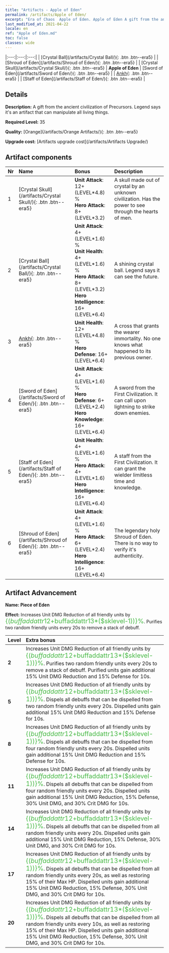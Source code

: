 ```yaml
---
title: "Artifacts - Apple of Eden"
permalink: /artifacts/Apple of Eden/
excerpt: "Era of Chaos  Apple of Eden. Apple of Eden A gift from the ancient civilization of Precursors. Legend says it's an artifact that can manipulate all living things."
last_modified_at: 2021-04-22
locale: en
ref: "Apple of Eden.md"
toc: false
classes: wide
---
```


  |:---:|:---:|:---:| 
  | [Crystal Ball](/artifacts/Crystal Ball/){: .btn .btn--era5} |   | [Shroud of Eden](/artifacts/Shroud of Eden/){: .btn .btn--era5} | 
  | [Crystal Skull](/artifacts/Crystal Skull/){: .btn .btn--era5} | **Apple of Eden** | [Sword of Eden](/artifacts/Sword of Eden/){: .btn .btn--era5} | 
  | [Ankh](/artifacts/Ankh/){: .btn .btn--era5} |   | [Staff of Eden](/artifacts/Staff of Eden/){: .btn .btn--era5} | 


## Details

 **Description:** A gift from the ancient civilization of Precursors. Legend says it's an artifact that can manipulate all living things.

 **Required Level:** 35

 **Quality:** [Orange](/artifacts/Orange Artifacts/){: .btn .btn--era5}

 **Upgrade cost:** [Artifacts upgrade cost](/artifacts/Artifacts Upgrade/)



## Artifact components

  | Nr |    Name    |   Bonus | Description | 
  |:---|:-----------|:--------|:------------| 
  | 1 | [Crystal Skull](/artifacts/Crystal Skull/){: .btn .btn--era5} | **Unit Attack**: 12+(LEVEL\*4.8) %<br/>**Hero Attack**: 8+(LEVEL\*3.2) | A skull made out of crystal by an unknown civilization. Has the power to see through the hearts of men. | 
  | 2 | [Crystal Ball](/artifacts/Crystal Ball/){: .btn .btn--era5} | **Unit Attack**: 4+(LEVEL\*1.6) %<br/>**Unit Health**: 4+(LEVEL\*1.6) %<br/>**Hero Attack**: 8+(LEVEL\*3.2)<br/>**Hero Intelligence**: 16+(LEVEL\*6.4) | A shining crystal ball. Legend says it can see the future. | 
  | 3 | [Ankh](/artifacts/Ankh/){: .btn .btn--era5} | **Unit Health**: 12+(LEVEL\*4.8) %<br/>**Hero Defense**: 16+(LEVEL\*6.4) | A cross that grants the wearer immortality. No one knows what happened to its previous owner. | 
  | 4 | [Sword of Eden](/artifacts/Sword of Eden/){: .btn .btn--era5} | **Unit Attack**: 4+(LEVEL\*1.6) %<br/>**Hero Defense**: 6+(LEVEL\*2.4)<br/>**Hero Knowledge**: 16+(LEVEL\*6.4) | A sword from the First Civilization. It can call upon lightning to strike down enemies. | 
  | 5 | [Staff of Eden](/artifacts/Staff of Eden/){: .btn .btn--era5} | **Unit Health**: 4+(LEVEL\*1.6) %<br/>**Hero Attack**: 4+(LEVEL\*1.6)<br/>**Hero Intelligence**: 16+(LEVEL\*6.4) | A staff from the First Civilization. It can grant the wielder limitless time and knowledge. | 
  | 6 | [Shroud of Eden](/artifacts/Shroud of Eden/){: .btn .btn--era5} | **Unit Attack**: 4+(LEVEL\*1.6) %<br/>**Hero Attack**: 6+(LEVEL\*2.4)<br/>**Hero Intelligence**: 16+(LEVEL\*6.4) | The legendary holy Shroud of Eden. There is no way to verify it's authenticity. | 


## Artifact Advancement

 **Name: Piece of Eden**

 **Effect:** Increases Unit DMG Reduction of all friendly units by <span style="color: #48b946;font-size:20px">{($buffaddattr12+$buffaddattr13*($sklevel-1))}%</span>. Purifies two random friendly units every 20s to remove a stack of debuff.

  |  Level  |    Extra bonus  | 
  |:--------|:----------------| 
  | **2** | Increases Unit DMG Reduction of all friendly units by <span style="color: #48b946;font-size:20px">{($buffaddattr12+$buffaddattr13*($sklevel-1))}%</span>. Purifies two random friendly units every 20s to remove a stack of debuff. Purified units gain additional 15% Unit DMG Reduction and 15% Defense for 10s. | 
  | **5** | Increases Unit DMG Reduction of all friendly units by <span style="color: #48b946;font-size:20px">{($buffaddattr12+$buffaddattr13*($sklevel-1))}%</span>. Dispels all debuffs that can be dispelled from two random friendly units every 20s. Dispelled units gain additional 15% Unit DMG Reduction and 15% Defense for 10s. | 
  | **8** | Increases Unit DMG Reduction of all friendly units by <span style="color: #48b946;font-size:20px">{($buffaddattr12+$buffaddattr13*($sklevel-1))}%</span>. Dispels all debuffs that can be dispelled from four random friendly units every 20s. Dispelled units gain additional 15% Unit DMG Reduction and 15% Defense for 10s. | 
  | **11** | Increases Unit DMG Reduction of all friendly units by <span style="color: #48b946;font-size:20px">{($buffaddattr12+$buffaddattr13*($sklevel-1))}%</span>. Dispels all debuffs that can be dispelled from four random friendly units every 20s. Dispelled units gain additional 15% Unit DMG Reduction, 15% Defense, 30% Unit DMG, and 30% Crit DMG for 10s. | 
  | **14** | Increases Unit DMG Reduction of all friendly units by <span style="color: #48b946;font-size:20px">{($buffaddattr12+$buffaddattr13*($sklevel-1))}%</span>. Dispels all debuffs that can be dispelled from all random friendly units every 20s. Dispelled units gain additional 15% Unit DMG Reduction, 15% Defense, 30% Unit DMG, and 30% Crit DMG for 10s. | 
  | **17** | Increases Unit DMG Reduction of all friendly units by <span style="color: #48b946;font-size:20px">{($buffaddattr12+$buffaddattr13*($sklevel-1))}%</span>. Dispels all debuffs that can be dispelled from all random friendly units every 20s, as well as restoring 15% of their Max HP. Dispelled units gain additional 15% Unit DMG Reduction, 15% Defense, 30% Unit DMG, and 30% Crit DMG for 10s. | 
  | **20** | Increases Unit DMG Reduction of all friendly units by <span style="color: #48b946;font-size:20px">{($buffaddattr12+$buffaddattr13*($sklevel-1))}%</span>. Dispels all debuffs that can be dispelled from all random friendly units every 10s, as well as restoring 15% of their Max HP. Dispelled units gain additional 15% Unit DMG Reduction, 15% Defense, 30% Unit DMG, and 30% Crit DMG for 10s. | 
